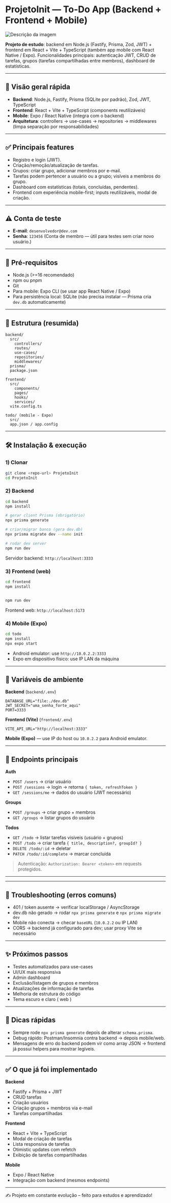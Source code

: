 # ProjetoInit — To-Do App (Backend + Frontend + Mobile)

![Descrição da imagem](./images/image.png)

**Projeto de estudo**: backend em Node.js (Fastify, Prisma, Zod, JWT) + frontend em React + Vite + TypeScript (também app mobile com React Native / Expo).
Funcionalidades principais: autenticação JWT, CRUD de tarefas, grupos (tarefas compartilhadas entre membros), dashboard de estatísticas.

---

## 🔎 Visão geral rápida

* **Backend**: Node.js, Fastify, Prisma (SQLite por padrão), Zod, JWT, TypeScript
* **Frontend**: React + Vite + TypeScript (components reutilizáveis)
* **Mobile**: Expo / React Native (integra com o backend)
* **Arquitetura**: controllers → use-cases → repositories → middlewares (limpa separação por responsabilidades)

---

## ✅ Principais features

* Registro e login (JWT).
* Criação/remoção/atualização de tarefas.
* Grupos: criar grupo, adicionar membros por e-mail.
* Tarefas podem pertencer a usuário ou a grupo; visíveis a membros do grupo.
* Dashboard com estatísticas (totais, concluídas, pendentes).
* Frontend com experiência mobile-first; inputs reutilizáveis, modal de criação.

---

## ⚠️ Conta de teste

* **E-mail**: `desenvolvedor@dev.com`
* **Senha**: `123456`
  (Conta de membro — útil para testes sem criar novo usuário.)

---

## 🔧 Pré-requisitos

* Node.js (>=16 recomendado)
* npm ou pnpm
* Git
* Para mobile: Expo CLI (se usar app React Native / Expo)
* Para persistência local: SQLite (não precisa instalar — Prisma cria `dev.db` automaticamente)

---

## 📁 Estrutura (resumida)

```
backend/
  src/
    controllers/
    routes/
    use-cases/
    repositories/
    middlewares/
  prisma/
  package.json

frontend/
  src/
    components/
    pages/
    hooks/
    services/
  vite.config.ts

todo/ (mobile - Expo)
  src/
  app.json / app.config
```

---

## 🛠 Instalação & execução

### 1) Clonar

```bash
git clone <repo-url> ProjetoInit
cd ProjetoInit
```

### 2) Backend

```bash
cd backend
npm install

# gerar client Prisma (obrigatório)
npx prisma generate

# criar/migrar banco (gera dev.db)
npx prisma migrate dev --name init

# rodar dev server
npm run dev
```

Servidor backend: `http://localhost:3333`

### 3) Frontend (web)

```bash
cd frontend
npm install


npm run dev
```

Frontend web: `http://localhost:5173`

### 4) Mobile (Expo)

```bash
cd todo
npm install
npx expo start
```

* Android emulator: use `http://10.0.2.2:3333`
* Expo em dispositivo físico: use IP LAN da máquina

---

## 🔐 Variáveis de ambiente

**Backend** (`backend/.env`)

```env
DATABASE_URL="file:./dev.db"
JWT_SECRET="uma_senha_forte_aqui"
PORT=3333
```

**Frontend (Vite)** (`frontend/.env`)

```env
VITE_API_URL="http://localhost:3333"
```

**Mobile (Expo)** — use IP do host ou `10.0.2.2` para Android emulator.

---

## 📡 Endpoints principais

**Auth**

* `POST /users` → criar usuário
* `POST /sessions` → login → retorna `{ token, refreshToken }`
* `GET /sessions/me` → dados do usuário (JWT necessário)

**Groups**

* `POST /groups` → criar grupo + membros
* `GET /groups` → listar grupos do usuário

**Todos**

* `GET /todo` → listar tarefas visíveis (usuário + grupos)
* `POST /todo` → criar tarefa `{ title, description?, groupId? }`
* `DELETE /todo/:id` → deletar
* `PATCH /todo/:id/complete` → marcar concluída

> Autenticação: `Authorization: Bearer <token>` em requests protegidos.

---



---

## 🐞 Troubleshooting (erros comuns)

* 401 / token ausente → verificar localStorage / AsyncStorage
* dev.db não gerado → rodar `npx prisma generate` e `npx prisma migrate dev`
* Mobile não conecta → checar `baseURL` (`10.0.2.2` ou IP LAN)
* CORS → backend já configurado para dev; usar proxy Vite se necessário

---

## ✨ Próximos passos

* Testes automatizados para use-cases
* UI/UX mais responsiva
* Admin dashboard
* Exclusão/listagem de grupos e membros
* Atualizações de informação de tarefas
* Melhoria de estrutura do código 
* Tema escuro e claro ( web )


---

## 📝 Dicas rápidas

* Sempre rode `npx prisma generate` depois de alterar `schema.prisma`.
* Debug rápido: Postman/Insomnia contra backend → depois mobile/web.
* Mensagens de erro do backend podem vir como array JSON → frontend já possui helpers para mostrar legíveis.

---

## ✅ O que já foi implementado

**Backend**

* Fastify + Prisma + JWT
* CRUD tarefas
* Criação usuários
* Criação grupos + membros via e-mail
* Tarefas compartilhadas

**Frontend**

* React + Vite + TypeScript
* Modal de criação de tarefas
* Lista responsiva de tarefas
* Otimistic updates com refetch
* Exibição de tarefas compartilhadas

**Mobile**

* Expo / React Native
* Integração com backend (mesmos endpoints)

---

✍️ Projeto em constante evolução – feito para estudos e aprendizado!
